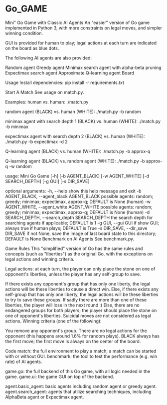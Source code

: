 # Go_GAME
Mini" Go Game with Classic AI Agents
An "easier" version of Go game implemented in Python 3, with more constraints on legal moves, and simpler winning condition.

GUI is provided for human to play; legal actions at each turn are indicated on the board as blue dots.

The following AI agents are also provided:

Random agent
Greedy agent
Minimax search agent with alpha-beta pruning
Expectimax search agent
Approximate Q-learning agent
Board

Usage
Install dependencies: pip install -r requirements.txt

Start A Match
See usage on match.py.

Examples:
human vs. human: ./match.py

random agent (BLACK) vs. human (WHITE): ./match.py -b random

minimax agent with search depth 1 (BLACK) vs. human (WHITE): ./match.py -b minimax

expectimax agent with search depth 2 (BLACK) vs. human (WHITE): ./match.py -b expectimax -d 2

Q-learning agent (BLACK) vs. human (WHITE): ./match.py -b approx-q

Q-learning agent (BLACK) vs. random agent (WHITE): ./match.py -b approx-q -w random

usage: Mini Go Game [-h] [-b AGENT_BLACK] [-w AGENT_WHITE] [-d SEARCH_DEPTH]
                    [-g GUI] [-s DIR_SAVE]

optional arguments:
  -h, --help            show this help message and exit
  -b AGENT_BLACK, --agent_black AGENT_BLACK
                        possible agents: random; greedy; minimax; expectimax,
                        approx-q; DEFAULT is None (human)
  -w AGENT_WHITE, --agent_white AGENT_WHITE
                        possible agents: random; greedy; minimax; expectimax,
                        approx-q; DEFAULT is None (human)
  -d SEARCH_DEPTH, --search_depth SEARCH_DEPTH
                        the search depth for searching agents if applicable;
                        DEFAULT is 1
  -g GUI, --gui GUI     if show GUI; always true if human plays; DEFAULT is
                        True
  -s DIR_SAVE, --dir_save DIR_SAVE
                        if not None, save the image of last board state to
                        this directory; DEFAULT is None
Benchmark on AI Agents
See benchmark.py.

Game Rules
This "simplified" version of Go has the same rules and concepts (such as "liberties") as the original Go, with the exceptions on legal actions and winning criteria.

Legal actions: at each turn, the player can only place the stone on one of opponent's liberties, unless the player has any self-group to save.

If there exists any opponent's group that has only one liberty, the legal actions will be these liberties to cause a direct win.
Else, if there exists any self-group that has only one liberty, the legal actions will be these liberties to try to save these groups. If sadly there are more than one of these liberties, the player will lose in the next round :(
Else, there are no endangered groups for both players; the player should place the stone on one of opponent's liberties.
Suicidal moves are not considered as legal actions.
Winning criteria (one of the following):

You remove any opponent's group.
There are no legal actions for the opponent (this happens around 1.6% for random plays).
BLACK always has the first move; the first move is always on the center of the board.

Code
match: the full environment to play a match; a match can be started with or without GUI.
benchmark: the tool to test the performance (e.g. win rate) of AI agents.

game.go: the full backend of this Go game, with all logic needed in the game.
game.ui: the game GUI on top of the backend.

agent.basic_agent: basic agents including random agent or greedy agent.
agent.search_agent: agents that utilize searching techniques, including AlphaBeta agent or Expectimax agent.
